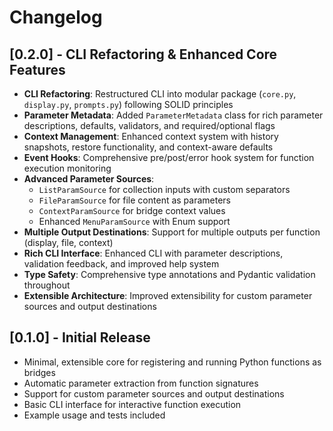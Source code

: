 # Changelog

## [0.2.0] - CLI Refactoring & Enhanced Core Features
- **CLI Refactoring**: Restructured CLI into modular package (`core.py`, `display.py`, `prompts.py`) following SOLID principles
- **Parameter Metadata**: Added `ParameterMetadata` class for rich parameter descriptions, defaults, validators, and required/optional flags
- **Context Management**: Enhanced context system with history snapshots, restore functionality, and context-aware defaults
- **Event Hooks**: Comprehensive pre/post/error hook system for function execution monitoring
- **Advanced Parameter Sources**: 
  - `ListParamSource` for collection inputs with custom separators
  - `FileParamSource` for file content as parameters
  - `ContextParamSource` for bridge context values
  - Enhanced `MenuParamSource` with Enum support
- **Multiple Output Destinations**: Support for multiple outputs per function (display, file, context)
- **Rich CLI Interface**: Enhanced CLI with parameter descriptions, validation feedback, and improved help system
- **Type Safety**: Comprehensive type annotations and Pydantic validation throughout
- **Extensible Architecture**: Improved extensibility for custom parameter sources and output destinations

## [0.1.0] - Initial Release
- Minimal, extensible core for registering and running Python functions as bridges
- Automatic parameter extraction from function signatures
- Support for custom parameter sources and output destinations
- Basic CLI interface for interactive function execution
- Example usage and tests included 